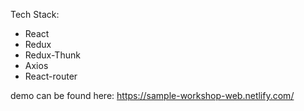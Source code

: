 Tech Stack:
- React
- Redux
- Redux-Thunk
- Axios
- React-router


demo can be found here: https://sample-workshop-web.netlify.com/
